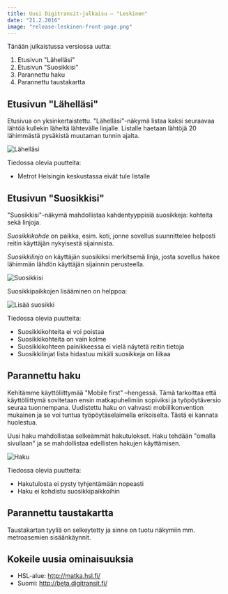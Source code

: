 ```yaml
---
title: Uusi Digitransit-julkaisu – "Leskinen"
date: "21.2.2016"
image: "release-leskinen-front-page.png"
---
```


Tänään julkaistussa versiossa uutta:

1. Etusivun "Lähelläsi"
2. Etusivun "Suosikkisi"
3. Parannettu haku
4. Parannettu taustakartta

## Etusivun "Lähelläsi"
Etusivua on yksinkertaistettu. "Lähelläsi"-näkymä listaa kaksi seuraavaa lähtöä kullekin läheltä lähtevälle linjalle. Listalle haetaan lähtöjä 20 lähimmästä pysäkistä muutaman tunnin ajalta.

![Lähelläsi](release-leskinen-nearby.png "Lähelläsi")

Tiedossa olevia puutteita:
- Metrot Helsingin keskustassa eivät tule listalle

## Etusivun "Suosikkisi"
"Suosikkisi"-näkymä mahdollistaa kahdentyyppisiä suosikkeja: kohteita sekä linjoja.

*Suosikkikohde* on paikka, esim. koti, jonne sovellus suunnittelee helposti reitin käyttäjän nykyisestä sijainnista.

*Suosikkilinja* on käyttäjän suosikiksi merkitsemä linja, josta sovellus hakee lähimmän lähdön käyttäjän sijainnin perusteella.

![Suosikkisi](release-leskinen-favourites.png "Suosikkisi")

Suosikkipaikkojen lisääminen on helppoa:

![Lisää suosikki](release-leskinen-add-favourite.png "Lisää suosikki")

Tiedossa olevia puutteita:
- Suosikkikohteita ei voi poistaa
- Suosikkikohteita on vain kolme
- Suosikkikohteen painikkeessa ei vielä näytetä reitin tietoja
- Suosikkilinjat lista hidastuu mikäli suosikkeja on liikaa


## Parannettu haku
Kehitämme käyttöliittymää "Mobile first" –hengessä. Tämä tarkoittaa että käyttöliittymä sovitetaan ensin matkapuhelimiin sopiviksi ja työpöytäversio seuraa tuonnempana. Uudistettu haku on vahvasti mobiilikonvention mukainen ja se voi tuntua työpöytäselaimella erikoiselta. Tästä ei kannata huolestua.

Uusi haku mahdollistaa selkeämmät hakutulokset. Haku tehdään "omalla sivullaan" ja se mahdollistaa edellisten hakujen käyttämisen.

![Haku](release-leskinen-search.png "Haku")

Tiedossa olevia puutteita:
- Hakutulosta ei pysty tyhjentämään nopeasti
- Haku ei kohdistu suosikkipaikkoihin

## Parannettu taustakartta
Taustakartan tyyliä on selkeytetty ja sinne on tuotu näkymiin mm. metroasemien sisäänkäynnit.

## Kokeile uusia ominaisuuksia
- HSL-alue: http://matka.hsl.fi/
- Suomi: http://beta.digitransit.fi/
